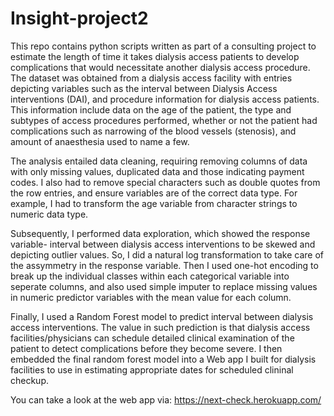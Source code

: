 # Insight-project2

This repo contains python scripts written as part of a consulting project to estimate the length of time it takes dialysis access patients to develop complications that would necessitate another dialysis access procedure. The dataset was obtained from a dialysis access facility with entries depicting variables such as the interval between Dialysis Access interventions (DAI), and procedure information for dialysis access patients. This information include data on the age of the patient, the type and subtypes of access procedures performed, whether or not the patient had complications such as narrowing of the blood vessels (stenosis), and amount of anaesthesia used to name a few.

The analysis entailed data cleaning, requiring removing columns of data with only missing values, duplicated data and those indicating payment codes. I also had to remove special characters such as double quotes from the row entries, and ensure variables are of the correct data type. For example, I had to transform the age variable from character strings to numeric data type.

Subsequently, I performed data exploration, which showed the response variable- interval between dialysis access interventions to be skewed and depicting outlier values. So, I did a natural log transformation to take care of the assymmetry in the response variable. Then I used one-hot encoding to break up the individual classes within each categorical variable into seperate columns, and also used simple imputer to replace missing values in numeric predictor variables with the mean value for each column.

Finally, I used a Random Forest model to predict interval between dialysis access interventions. The value in such prediction is that dialysis access facilities/physicians can schedule detailed clinical examination of the patient to detect complications before they become severe. I then embedded the final random forest model into a Web app I built for dialysis facilities to use in estimating appropriate dates for scheduled clininal checkup.

You can take a look at the web app via: https://next-check.herokuapp.com/
